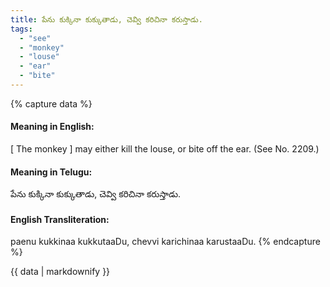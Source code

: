 ```yaml
---
title: పేను కుక్కినా కుక్కుతాడు, చెవ్వి కరిచినా కరుస్తాడు.
tags:
  - "see"
  - "monkey"
  - "louse"
  - "ear"
  - "bite"
---
```


{% capture data %}
#### Meaning in English:
[ The monkey ] may either kill the louse, or bite off the ear.
(See No. 2209.)

#### Meaning in Telugu:
పేను కుక్కినా కుక్కుతాడు, చెవ్వి కరిచినా కరుస్తాడు.

#### English Transliteration:
paenu kukkinaa kukkutaaDu, chevvi karichinaa karustaaDu.
{% endcapture %}

<div class="notice">{{ data | markdownify }}</div>

